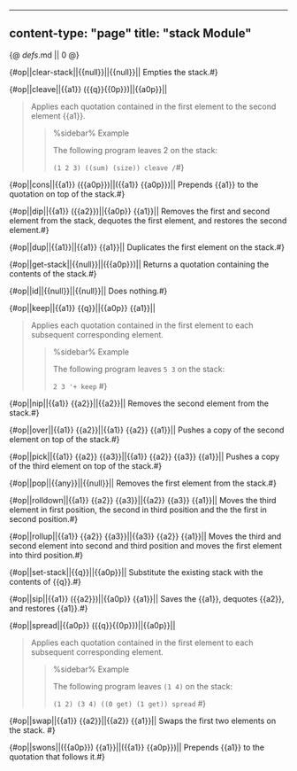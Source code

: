 -----
content-type: "page"
title: "stack Module"
-----
{@ _defs_.md || 0 @}

{#op||clear-stack||{{null}}||{{null}}||
Empties the stack.#}

{#op||cleave||{{a1}} ({{q}}{{0p}})||{{a0p}}||
> Applies each quotation contained in the first element to the second element {{a1}}.
> > %sidebar%
> > Example
> > 
> > The following program leaves 2 on the stack:
> > 
> > `(1 2 3) ((sum) (size)) cleave /`#}

{#op||cons||{{a1}} ({{a0p}})||({{a1}} {{a0p}})||
Prepends {{a1}} to the quotation on top of the stack.#}

{#op||dip||{{a1}} ({{a2}})||{{a0p}} {{a1}}||
Removes the first and second element from the stack, dequotes the first element, and restores the second element.#}

{#op||dup||{{a1}}||{{a1}} {{a1}}||
Duplicates the first element on the stack.#}

{#op||get-stack||{{null}}||({{a0p}})||
Returns a quotation containing the contents of the stack.#}

{#op||id||{{null}}||{{null}}||
Does nothing.#}

{#op||keep||{{a1}} {{q}}||{{a0p}} {{a1}}||
> Applies each quotation contained in the first element to each subsequent corresponding element.
> > %sidebar%
> > Example
> > 
> > The following program leaves `5 3` on the stack:
> > 
> > `2 3 '+ keep` #}

{#op||nip||{{a1}} {{a2}}||{{a2}}||
Removes the second element from the stack.#}

{#op||over||{{a1}} {{a2}}||{{a1}} {{a2}} {{a1}}||
Pushes a copy of the second element on top of the stack.#}

{#op||pick||{{a1}} {{a2}} {{a3}}||{{a1}} {{a2}} {{a3}} {{a1}}||
Pushes a copy of the third element on top of the stack.#}

{#op||pop||{{any}}||{{null}}||
Removes the first element from the stack.#}

{#op||rolldown||{{a1}} {{a2}} {{a3}}||{{a2}} {{a3}} {{a1}}||
Moves the third element in first position, the second in third position and the the first in second position.#}

{#op||rollup||{{a1}} {{a2}} {{a3}}||{{a3}} {{a2}} {{a1}}||
Moves the third and second element into second and third position and moves the first element into third position.#}

{#op||set-stack||{{q}}||{{a0p}}||
Substitute the existing stack with the contents of {{q}}.#}

{#op||sip||{{a1}} ({{a2}})||{{a0p}} {{a1}}||
Saves the {{a1}}, dequotes {{a2}}, and restores {{a1}}.#}

{#op||spread||{{a0p}} ({{q}}{{0p}})||{{a0p}}||
> Applies each quotation contained in the first element to each subsequent corresponding element.
> > %sidebar%
> > Example
> > 
> > The following program leaves `(1 4)` on the stack:
> > 
> > `(1 2) (3 4) ((0 get) (1 get)) spread` #}

{#op||swap||{{a1}} {{a2}}||{{a2}} {{a1}}||
Swaps the first two elements on the stack. #}

{#op||swons||({{a0p}}) {{a1}}||({{a1}} {{a0p}})||
Prepends {{a1}} to the quotation that follows it.#}
